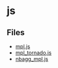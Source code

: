 # js

## Files

- [mpl.js](mpl.js)
- [mpl_tornado.js](mpl_tornado.js)
- [nbagg_mpl.js](nbagg_mpl.js)
